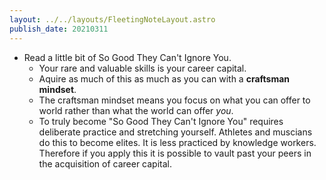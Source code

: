 ```yaml
---
layout: ../../layouts/FleetingNoteLayout.astro
publish_date: 20210311
---
```


- Read a little bit of So Good They Can't Ignore You.
  - Your rare and valuable skills is your career capital.
  - Aquire as much of this as much as you can with a **craftsman mindset**.
  - The craftsman mindset means you focus on what you can offer to world rather than what the world can offer _you_.
  - To truly become "So Good They Can't Ignore You" requires deliberate practice and stretching yourself. Athletes and muscians do this to become elites. It is less practiced by knowledge workers. Therefore if you apply this it is possible to vault past your peers in the acquisition of career capital.
